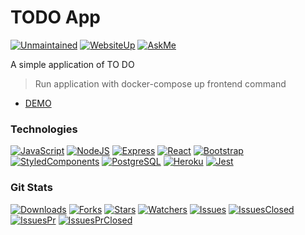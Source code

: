 # TODO App
[![Unmaintained](https://img.shields.io/badge/Maintained%3F-no-red.svg)](https://github.com/hmaranhao/todoApp)
[![WebsiteUp](https://img.shields.io/website-up-down-green-red/http/monip.org.svg)](https://github.com/hmaranhao/todoApp)
[![AskMe](https://img.shields.io/badge/Ask%20me-anything-1abc9c.svg)](https://github.com/hmaranhao/todoApp)

A simple application of TO DO

> Run application with docker-compose up frontend command

 - [DEMO](https://hm-todo-app-web.herokuapp.com/)
 
 ### Technologies
 
[![JavaScript](https://img.shields.io/badge/JavaScript-F7DF1E?style=for-the-badge&logo=javascript&logoColor=black)](https://github.com/hmaranhao/todoApp)
[![NodeJS](https://img.shields.io/badge/Node.js-43853D?style=for-the-badge&logo=node.js&logoColor=white)](https://github.com/hmaranhao/todoApp)
[![Express](https://img.shields.io/badge/Express.js-404D59?style=for-the-badge)](https://github.com/hmaranhao/todoApp)
[![React](https://img.shields.io/badge/React-20232A?style=for-the-badge&logo=react&logoColor=61DAFB)](https://github.com/hmaranhao/todoApp)
[![Bootstrap](https://img.shields.io/badge/Bootstrap-563D7C?style=for-the-badge&logo=bootstrap&logoColor=white)](https://github.com/hmaranhao/todoApp)
[![StyledComponents](https://img.shields.io/badge/styled--components-DB7093?style=for-the-badge&logo=styled-components&logoColor=white)](https://github.com/hmaranhao/todoApp)
[![PostgreSQL](https://img.shields.io/badge/PostgreSQL-316192?style=for-the-badge&logo=postgresql&logoColor=white)](https://github.com/hmaranhao/todoApp)
[![Heroku](https://img.shields.io/badge/Heroku-430098?style=for-the-badge&logo=heroku&logoColor=white)](https://github.com/hmaranhao/todoApp)
[![Jest](https://img.shields.io/badge/Jest-323330?style=for-the-badge&logo=Jest&logoColor=white)](https://github.com/hmaranhao/todoApp)

### Git Stats
[![Downloads](https://img.shields.io/github/downloads/hmaranhao/todoApp/total.svg)](https://github.com/hmaranhao/todoApp)
[![Forks](https://img.shields.io/github/forks/hmaranhao/todoApp.svg)](https://github.com/hmaranhao/todoApp)
[![Stars](https://img.shields.io/github/stars/hmaranhao/todoApp.svg)](https://github.com/hmaranhao/todoApp)
[![Watchers](https://img.shields.io/github/watchers/hmaranhao/todoApp.svg)](https://github.com/hmaranhao/todoApp)
[![Issues](https://img.shields.io/github/issues/hmaranhao/todoApp.svg)](https://github.com/hmaranhao/todoApp)
[![IssuesClosed](https://img.shields.io/github/issues-closed/hmaranhao/todoApp.svg)](https://github.com/hmaranhao/todoApp)
[![IssuesPr](https://img.shields.io/github/issues-pr/hmaranhao/todoApp.svg)](https://github.com/hmaranhao/todoApp)
[![IssuesPrClosed](https://img.shields.io/github/issues-pr-closed/hmaranhao/todoApp.svg)](https://github.com/hmaranhao/todoApp)
